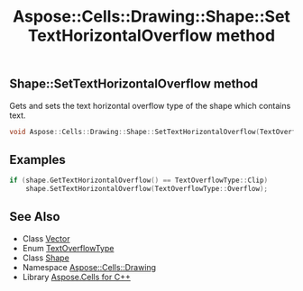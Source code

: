 ﻿---
title: Aspose::Cells::Drawing::Shape::SetTextHorizontalOverflow method
linktitle: SetTextHorizontalOverflow
second_title: Aspose.Cells for C++ API Reference
description: 'Aspose::Cells::Drawing::Shape::SetTextHorizontalOverflow method. Gets and sets the text horizontal overflow type of the shape which contains text in C++.'
type: docs
weight: 16900
url: /cpp/aspose.cells.drawing/shape/settexthorizontaloverflow/
---
## Shape::SetTextHorizontalOverflow method


Gets and sets the text horizontal overflow type of the shape which contains text.

```cpp
void Aspose::Cells::Drawing::Shape::SetTextHorizontalOverflow(TextOverflowType value)
```


## Examples


```cpp
if (shape.GetTextHorizontalOverflow() == TextOverflowType::Clip)
    shape.SetTextHorizontalOverflow(TextOverflowType::Overflow);
```

## See Also

* Class [Vector](../../../aspose.cells/vector/)
* Enum [TextOverflowType](../../textoverflowtype/)
* Class [Shape](../)
* Namespace [Aspose::Cells::Drawing](../../)
* Library [Aspose.Cells for C++](../../../)
